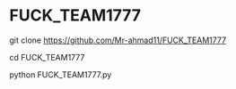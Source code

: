 # FUCK_TEAM1777

git clone https://github.com/Mr-ahmad11/FUCK_TEAM1777

cd FUCK_TEAM1777

python FUCK_TEAM1777.py
